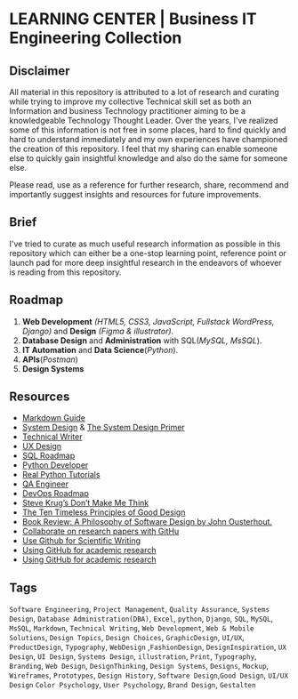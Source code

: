 # LEARNING CENTER | Business IT Engineering Collection

## Disclaimer

All material in this repository is attributed to a lot of research and curating while trying to improve my collective Technical skill set as both an Information and business Technology practitioner aiming to be a knowledgeable Technology Thought Leader.
Over the years, I've realized some of this information is not free in some places, hard to find quickly and hard to understand immediately and my own experiences have championed the creation of this repository.
I feel that my sharing can enable someone else to quickly gain insightful knowledge and also do the same for someone else.

Please read, use as a reference for further research, share, recommend and importantly suggest insights and resources for future improvements.

## Brief

I've tried to curate as much useful research information as possible in this repository which can either be a one-stop learning point, reference point or launch pad for more deep insightful research in the endeavors of whoever is reading from this repository.

## Roadmap

1. **Web Development** _(HTML5, CSS3, JavaScript, Fullstack WordPress, Django)_ and **Design** _(Figma & illustrator)_.
2. **Database Design** and **Administration** with SQL(_MySQL, MsSQL_).
3. **IT Automation** and **Data Science**(_Python_).
4. **APIs**(_Postman_)
5. **Design Systems**

## Resources

* [Markdown Guide](https://www.markdownguide.org/)
* [System Design](https://roadmap.sh/system-design) & [The System Design Primer](https://github.com/donnemartin/system-design-primer#how-to-approach-a-system-design-interview-question)
* [Technical Writer](https://roadmap.sh/technical-writer)
* [UX Design](https://roadmap.sh/ux-design)
* [SQL Roadmap](https://roadmap.sh/sql)
* [Python Developer](https://roadmap.sh/python)
* [Real Python Tutorials](https://realpython.com/)
* [QA Engineer](https://roadmap.sh/qa)
* [DevOps Roadmap](https://roadmap.sh/devops)
* [Steve Krug’s Don’t Make Me Think](https://github.com/intellusug/designstudio/blob/main/resources/Don%E2%80%99t%20Make%20Me%20Think%20by%20Steve%20Krug.pdf)
* [The Ten Timeless Principles of Good Design](https://github.com/intellusug/designstudio/blob/main/resources/10PrinciplesofGoodDesign%20By%20Dieter%20Rams.pdf)
* [Book Review: A Philosophy of Software Design by John Ousterhout.](https://medium.com/@piusnmuhumuza/book-review-a-philosophy-of-software-design-by-john-ousterhout-dad8a3dbc6ea)
* [Collaborate on research papers with GitHu](https://dev.to/azure/collaborate-on-research-papers-with-github-76e)
* [Use Github for Scientific Writing](https://paulklemm.com/blog/2014-07-16-use-github-for-scientific-writing/#:~:text=GIT%20is%20a%20good%20tool,for%20storing%20LaTeX%20source%20there.)
* [Using GitHub for academic research](https://medium.com/illumination/using-github-for-academic-research-bfb5c41b7360)
* [Using GitHub for academic research](https://hackmd.io/@vivek-blog/github_article)


## Tags

``Software Engineering``, ``Project Management``, ``Quality Assurance``, ``Systems Design``, ``Database Administration(DBA)``, ``Excel``, ``python``, ``Django``, ``SQL``, ``MySQL``, ``MsSQL``, ``Markdown``, ``Technical Writing``, ``Web Development``, ``Web & Mobile Solutions``, ``Design Topics``, ``Design Choices``, ``GraphicDesign``, ``UI/UX``, ``ProductDesign``, ``Typography``, ``WebDesign`` ,``FashionDesign``, ``DesignInspiration``, ``UX Design``, ``UI Design``, ``Systems Design``, ``illustration``, ``Print``, ``Typography``, ``Branding``, ``Web Design``,
``DesignThinking``, ``Design Systems``, ``Designs``, ``Mockup``, ``Wireframes``, ``Prototypes``, ``Design History``, ``Software Design``,``Good Design``, `UI/UX Design`
``Color Psychology``, ``User Psychology``, ``Brand Design``, ``Gestalten``


